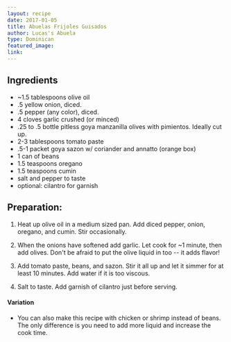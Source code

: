 ```yaml
---
layout: recipe
date: 2017-01-05
title: Abuelas Frijoles Guisados
author: Lucas's Abuela
type: Dominican
featured_image: 
link:
---
```

## Ingredients
- ~1.5 tablespoons olive oil
- .5 yellow onion, diced.
- .5 pepper (any color), diced. 
- 4 cloves garlic crushed (or minced)
- .25 to .5 bottle pitless goya manzanilla olives with pimientos. Ideally cut up.
- 2-3 tablespoons tomato paste
- .5-1 packet goya sazon w/ coriander and annatto (orange box)
- 1 can of beans
- 1.5 teaspoons oregano
- 1.5 teaspoons cumin
- salt and pepper to taste
- optional: cilantro for garnish

## Preparation:

1. Heat up olive oil in a medium sized pan. Add diced pepper, onion, oregano, and cumin. Stir occasionally.

2. When the onions have softened add garlic. Let cook for ~1 minute, then add olives. Don't be afraid to put the olive liquid in too -- it adds flavor!

3. Add tomato paste, beans, and sazon. Stir it all up and let it simmer for at least 10 minutes. Add water if it is too viscous.

4. Salt to taste. Add garnish of cilantro just before serving.

#### Variation
- You can also make this recipe with chicken or shrimp instead of beans. The only difference is you need to add more liquid and increase the cook time.